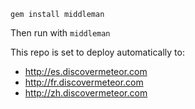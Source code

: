 `gem install middleman`

Then run with `middleman`

This repo is set to deploy automatically to:

- http://es.discovermeteor.com
- http://fr.discovermeteor.com
- http://zh.discovermeteor.com